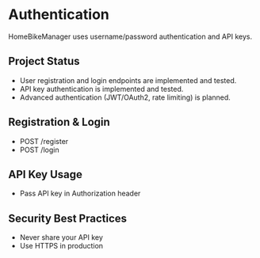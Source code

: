# Authentication

HomeBikeManager uses username/password authentication and API keys.

## Project Status
- User registration and login endpoints are implemented and tested.
- API key authentication is implemented and tested.
- Advanced authentication (JWT/OAuth2, rate limiting) is planned.

## Registration & Login
- POST /register
- POST /login

## API Key Usage
- Pass API key in Authorization header

## Security Best Practices
- Never share your API key
- Use HTTPS in production
